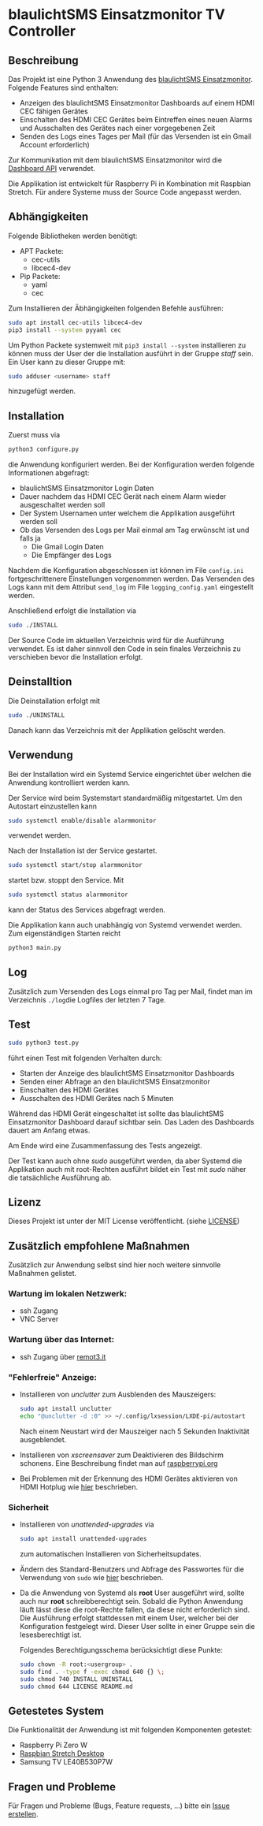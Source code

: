 
# blaulichtSMS Einsatzmonitor TV Controller

## Beschreibung
Das Projekt ist eine Python 3 Anwendung des [blaulichtSMS Einsatzmonitor](https://blaulichtsms.net/einsatz-monitor/). Folgende Features sind enthalten:

* Anzeigen des blaulichtSMS Einsatzmonitor Dashboards auf einem HDMI CEC fähigen Gerätes
* Einschalten des HDMI CEC Gerätes beim Eintreffen eines neuen Alarms und Ausschalten des Gerätes nach einer vorgegebenen Zeit
* Senden des Logs eines Tages per Mail (für das Versenden ist ein Gmail Account erforderlich)

Zur Kommunikation mit dem blaulichtSMS Einsatzmonitor wird die [Dashboard API](https://github.com/blaulichtSMS/docs/blob/master/dashboard_api_v1.md) verwendet.

Die Applikation ist entwickelt für Raspberry Pi in Kombination mit Raspbian Stretch. Für andere Systeme muss der Source Code angepasst werden.

## Abhängigkeiten
Folgende Bibliotheken werden benötigt:
* APT Packete:
	* cec-utils
	* libcec4-dev
* Pip Packete:
	* yaml
	* cec

Zum Installieren der Äbhängigkeiten folgenden Befehle ausführen:

```bash
sudo apt install cec-utils libcec4-dev
pip3 install --system pyyaml cec
```

Um Python Packete systemweit mit `pip3 install --system` installieren zu können muss der User der die Installation ausführt in der Gruppe *staff* sein. Ein User kann zu dieser Gruppe mit:

```bash
sudo adduser <username> staff
```
hinzugefügt werden.

## Installation
Zuerst muss via

```bash
python3 configure.py
```

die Anwendung konfiguriert werden. Bei der Konfiguration werden folgende Informationen abgefragt:

* blaulichtSMS Einsatzmonitor Login Daten
* Dauer nachdem das HDMI CEC Gerät nach einem Alarm wieder ausgeschaltet werden soll
* Der System Usernamen unter welchem die Applikation ausgeführt werden soll
* Ob das Versenden des Logs per Mail einmal am Tag erwünscht ist und falls ja
	* Die Gmail Login Daten
	* Die Empfänger des Logs

Nachdem die Konfiguration abgeschlossen ist können im File `config.ini` fortgeschrittenere Einstellungen vorgenommen werden. Das Versenden des Logs kann mit dem Attribut `send_log` im File `logging_config.yaml` eingestellt werden.

Anschließend erfolgt die Installation via

```bash
sudo ./INSTALL
```

Der Source Code im aktuellen Verzeichnis wird für die Ausführung verwendet. Es ist daher sinnvoll den Code in sein finales Verzeichnis zu verschieben bevor die Installation erfolgt.

## Deinstalltion
Die Deinstallation erfolgt mit
```bash
sudo ./UNINSTALL
```
Danach kann das Verzeichnis mit der Applikation gelöscht werden.

## Verwendung
Bei der Installation wird ein Systemd Service eingerichtet über welchen die Anwendung kontrolliert werden kann.

Der Service wird beim Systemstart standardmäßig mitgestartet. Um den Autostart einzustellen kann
```bash
sudo systemctl enable/disable alarmmonitor
```
verwendet werden.

Nach der Installation ist der Service gestartet.
```bash
sudo systemctl start/stop alarmmonitor
```
startet bzw. stoppt den Service. Mit
```bash
sudo systemctl status alarmmonitor
```
kann der Status des Services abgefragt werden.

Die Applikation kann auch unabhängig von Systemd verwendet werden. Zum eigenständigen Starten reicht
```bash
python3 main.py
```

## Log
Zusätzlich zum Versenden des Logs einmal pro Tag per Mail, findet man im Verzeichnis `./log`die Logfiles der letzten 7 Tage.

## Test
```bash
sudo python3 test.py
```

führt einen Test mit folgenden Verhalten durch:

* Starten der Anzeige des blaulichtSMS Einsatzmonitor Dashboards
* Senden einer Abfrage an den blaulichtSMS Einsatzmonitor
* Einschalten des HDMI Gerätes
* Ausschalten des HDMI Gerätes nach 5 Minuten

Während das HDMI Gerät eingeschaltet ist sollte das blaulichtSMS Einsatzmonitor Dashboard darauf sichtbar sein. Das Laden des Dashboards dauert am Anfang etwas.

Am Ende wird eine Zusammenfassung des Tests angezeigt.

Der Test kann auch ohne *sudo* ausgeführt werden, da aber Systemd die Applikation auch mit root-Rechten ausführt bildet ein Test mit *sudo* näher die tatsächliche Ausführung ab.

## Lizenz
Dieses Projekt ist unter der MIT License veröffentlicht. (siehe [LICENSE](LICENSE))

## Zusätzlich empfohlene Maßnahmen
Zusätzlich zur Anwendung selbst sind hier noch weitere sinnvolle Maßnahmen gelistet.

### Wartung im lokalen Netzwerk:
* ssh Zugang
* VNC Server

### Wartung über das Internet:
* ssh Zugang über [remot3.it](https://www.remot3.it/web/index.html)

### "Fehlerfreie" Anzeige:
* Installieren von *unclutter* zum Ausblenden des Mauszeigers:
  ```bash
  sudo apt install unclutter
  echo "@unclutter -d :0" >> ~/.config/lxsession/LXDE-pi/autostart
  ```

  Nach einem Neustart wird der Mauszeiger nach 5 Sekunden Inaktivität ausgeblendet.
* Installieren von *xscreensaver* zum Deaktivieren des Bildschirm schonens. Eine Beschreibung findet man auf [raspberrypi.org](https://www.raspberrypi.org/documentation/configuration/screensaver.md)
* Bei Problemen mit der Erkennung des HDMI Gerätes aktivieren von HDMI Hotplug wie [hier](https://github.com/Pulse-Eight/libcec#raspberry-pi) beschrieben.

### Sicherheit
* Installieren von *unattended-upgrades* via

  ```bash
  sudo apt install unattended-upgrades
  ```

  zum automatischen Installieren von Sicherheitsupdates.
* Ändern des Standard-Benutzers und Abfrage des Passwortes für die Verwendung von `sudo` wie [hier](https://www.raspberrypi.org/documentation/configuration/security.md) beschrieben.
* Da die Anwendung von Systemd als **root** User ausgeführt wird, sollte auch nur **root** schreibberechtigt sein. Sobald die Python Anwendung läuft lässt diese die root-Rechte fallen, da diese nicht erforderlich sind. Die Ausführung erfolgt stattdessen mit einem User, welcher bei der Konfiguration festgelegt wird. Dieser User sollte in einer Gruppe sein die lesesberechtigt ist.

  Folgendes Berechtigungsschema berücksichtigt diese Punkte:
  ```bash
  sudo chown -R root:<usergroup> .
  sudo find . -type f -exec chmod 640 {} \;
  sudo chmod 740 INSTALL UNINSTALL
  sudo chmod 644 LICENSE README.md
  ```

## Getestetes System
Die Funktionalität der Anwendung ist mit folgenden Komponenten getestet:
* Raspberry Pi Zero W
* [Raspbian Stretch Desktop](https://downloads.raspberrypi.org/raspbian_latest)
* Samsung TV LE40B530P7W

## Fragen und Probleme
Für Fragen und Probleme (Bugs, Feature requests, ...) bitte ein [Issue erstellen](https://github.com/stg93/blaulichtsms_einsatzmonitor_tv_controller/issues/new).

